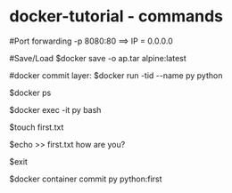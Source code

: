 # docker-tutorial - commands
#Port forwarding
-p 8080:80 ==> IP = 0.0.0.0

#Save/Load
$docker save -o ap.tar alpine:latest

#docker commit layer:
$docker run -tid --name py python

$docker ps

$docker exec -it py bash

$touch first.txt

$echo >> first.txt how are you?

$exit

$docker container commit py  python:first
